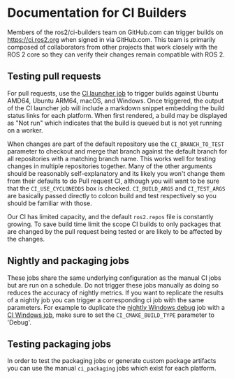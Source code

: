 # Documentation for CI Builders

Members of the ros2/ci-builders team on GitHub.com can trigger builds on <https://ci.ros2.org> when signed in via GitHub.com.
This team is primarily composed of collaborators from other projects that work closely with the ROS 2 core so they can verify their changes remain compatible with ROS 2.


## Testing pull requests

For pull requests, use the [CI launcher job](https://ci.ros2.org/job/ci_launcher) to trigger builds against Ubuntu AMD64, Ubuntu ARM64, macOS, and Windows.
Once triggered, the output of the CI launcher job will include a markdown snippet embedding the build status links for each platform.
When first rendered, a build may be displayed as "Not run" which indicates that the build is queued but is not yet running on a worker.

When changes are part of the default repository use the `CI_BRANCH_TO_TEST` parameter to checkout and merge that branch against the default branch for all repositories with a matching branch name.
This works well for testing changes in multiple repositories together.
Many of the other arguments should be reasonably self-explanatory and its likely you won't change them from their defaults to do Pull request CI, although you will want to be sure that the `CI_USE_CYCLONEDDS` box is checked.
`CI_BUILD_ARGS` and `CI_TEST_ARGS` are basically passed directly to colcon build and test respectively so you should be familiar with those.

Our CI has limited capacity, and the default `ros2.repos` file is constantly growing.
To save build time limit the scope CI builds to only packages that are changed by the pull request being tested or are likely to be affected by the changes.

## Nightly and packaging jobs

These jobs share the same underlying configuration as the manual CI jobs but are run on a schedule.
Do not trigger these jobs manually as doing so reduces the accuracy of nightly metrics.
If you want to replicate the results of a nightly job you can trigger a corresponding ci job with the same parameters.
For example to duplicate the [nightly Windows debug](https://ci.ros2.org/view/nightly/job/nightly_win_deb) job with a [CI Windows job](https://ci.ros2.org/job/ci_windows), make sure to set the `CI_CMAKE_BUILD_TYPE` parameter to 'Debug'.


## Testing packaging jobs

In order to test the packaging jobs or generate custom package artifacts you can use the manual `ci_packaging` jobs which exist for each platform.
